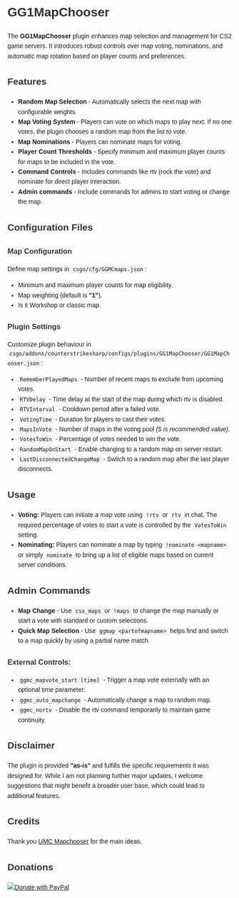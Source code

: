 <!DOCTYPE html>
<html lang="en">
<head>
    <meta charset="UTF-8">
    <style>
        body {
            font-family: Arial, sans-serif;
            line-height: 1.6;
        }
        h1, h2, h3 {
            color: #333;
        }
        code {
            background-color: #f4f4f4;
            padding: 2px 4px;
            border-radius: 4px;
        }
        pre {
            background-color: #f4f4f4;
            padding: 10px;
            border-radius: 4px;
            overflow-x: auto;
        }
    </style>
</head>
<body>

<h1>GG1MapChooser</h1>
<p>The <strong>GG1MapChooser</strong> plugin enhances map selection and management for CS2 game servers. It introduces robust controls over map voting, nominations, and automatic map rotation based on player counts and preferences.</p>

<h2>Features</h2>
<ul>
    <li><strong>Random Map Selection</strong> - Automatically selects the next map with configurable weights.</li>
    <li><strong>Map Voting System</strong> - Players can vote on which maps to play next. If no one votes, the plugin chooses a random map from the list to vote.</li>
    <li><strong>Map Nominations</strong> - Players can nominate maps for voting.</li>
    <li><strong>Player Count Thresholds</strong> - Specify minimum and maximum player counts for maps to be included in the vote.</li>
    <li><strong>Command Controls</strong> - Includes commands like rtv (rock the vote) and nominate for direct player interaction.</li>
    <li><strong>Admin commands</strong> - Include commands for admins to start voting or change the map.</li>
</ul>

<h2>Configuration Files</h2>

<h3>Map Configuration</h3>
<p>Define map settings in <code>csgo/cfg/GGMCmaps.json</code>:</p>
<ul>
    <li>Minimum and maximum player counts for map eligibility.</li>
    <li>Map weighting (default is <strong>"1"</strong>).</li>
    <li>Is it Workshop or classic map.</li>
</ul>

<h3>Plugin Settings</h3>
<p>Customize plugin behaviour in <code>csgo/addons/counterstrikesharp/configs/plugins/GG1MapChooser/GG1MapChooser.json</code>:</p>
<ul>
    <li><code>RememberPlayedMaps</code> - Number of recent maps to exclude from upcoming votes.</li>
    <li><code>RTVDelay</code> - Time delay at the start of the map during which rtv is disabled.</li>
    <li><code>RTVInterval</code> - Cooldown period after a failed vote.</li>
    <li><code>VotingTime</code> - Duration for players to cast their votes.</li>
    <li><code>MapsInVote</code> - Number of maps in the voting pool <em>(5 is recommended value)</em>.</li>
    <li><code>VotesToWin</code> - Percentage of votes needed to win the vote.</li>
    <li><code>RandomMapOnStart</code> - Enable changing to a random map on server restart.</li>
    <li><code>LastDisconnectedChangeMap</code> - Switch to a random map after the last player disconnects.</li>
</ul>

<h2>Usage</h2>
<ul>
    <li><strong>Voting:</strong> Players can initiate a map vote using <code>!rtv</code> or <code>rtv</code> in chat. The required percentage of votes to start a vote is controlled by the <code>VotesToWin</code> setting.</li>
    <li><strong>Nominating:</strong> Players can nominate a map by typing <code>!nominate &lt;mapname&gt;</code> or simply <code>nominate</code> to bring up a list of eligible maps based on current server conditions.</li>
</ul>

<h2>Admin Commands</h2>
<ul>
    <li><strong>Map Change</strong> - Use <code>css_maps</code> or <code>!maps</code> to change the map manually or start a vote with standard or custom selections.</li>
    <li><strong>Quick Map Selection</strong> - Use <code>ggmap &lt;partofmapname&gt;</code> helps find and switch to a map quickly by using a partial name match.</li>
</ul>

<h3>External Controls:</h3>
<ul>
    <li><code>ggmc_mapvote_start [time]</code> - Trigger a map vote externally with an optional time parameter.</li>
    <li><code>ggmc_auto_mapchange</code> - Automatically change a map to random map.</li>
    <li><code>ggmc_nortv</code> - Disable the rtv command temporarily to maintain game continuity.</li>
</ul>

<h2>Disclaimer</h2>
<p>The plugin is provided <strong>"as-is"</strong> and fulfills the specific requirements it was designed for. While I am not planning further major updates, I welcome suggestions that might benefit a broader user base, which could lead to additional features.</p>

<h2>Credits</h2>
<p>Thank you <a href="https://forums.alliedmods.net/showthread.php?t=134190">UMC Mapchooser</a> for the main ideas.</p>

<h2>Donations</h2>
<a href="https://www.paypal.com/cgi-bin/webscr?cmd=_s-xclick&hosted_button_id=APGJ8MXWRDX94">
  <img src="https://www.paypalobjects.com/en_GB/i/btn/btn_donate_SM.gif" alt="Donate with PayPal" />
</a>
</body>
</html>
